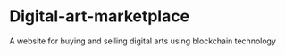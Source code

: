 # Digital-art-marketplace
A website for buying and selling digital arts using blockchain technology
